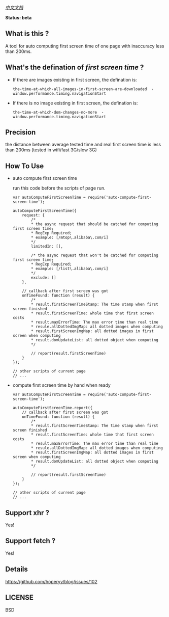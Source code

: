 *[中文文档](./README_zh.md)*

**Status: beta**

## What is this ?

A tool for auto computing first screen time of one page with inaccuracy less than 200ms.

## What's the defination of *first screen time* ?

+   If there are images existing in first screen, the defination is: 

    ```
    the-time-at-which-all-images-in-first-screen-are-downloaded  -  window.performance.timing.navigationStart
    ```

+   If there is no image existing in first screen, the defination is:

    ```
    the-time-at-which-dom-changes-no-more  -  window.performance.timing.navigationStart
    ```

## Precision

the distance between average tested time and real first screen time is less than 200ms (tested in wifi/fast 3G/slow 3G)

## How To Use

+   auto compute first screen time

    run this code before the scripts of page run.

    ```
    var autoComputeFirstScreenTime = require('auto-compute-first-screen-time');
    
    autoComputeFirstScreenTime({
        request: {
            /*
            * the async request that should be catched for computing first screen time;
            * RegExp Required;
            * example: [/mtop\.alibaba\.com/i]
            */
            limitedIn: [],

            /* the async request that won't be catched for computing first screen time;
            * RegExp Required;
            * example: [/list\.alibaba\.com/i]
            */
            exclude: []
        },

        // callback after first screen was got
        onTimeFound: function (result) {
            /* 
            * result.firstScreenTimeStamp: The time stamp when first screen finished
            * result.firstScreenTime: whole time that first screen costs
            * result.maxErrorTime: The max error time than real time
            * resule.allDottedImgMap: all dotted images when computing
            * result.firstScreenImgMap: all dotted images in first screen when computing
            * result.domUpdateList: all dotted object when computing
            */

            // report(result.firstScreenTime)
        }
    });

    // other scripts of current page
    // ...
    ```

+   compute first screen time by hand when ready

    ```
    var autoComputeFirstScreenTime = require('auto-compute-first-screen-time');

    autoComputeFirstScreenTime.report({
        // callback after first screen was got
        onTimeFound: function (result) {
            /* 
            * result.firstScreenTimeStamp: The time stamp when first screen finished
            * result.firstScreenTime: whole time that first screen costs
            * result.maxErrorTime: The max error time than real time
            * resule.allDottedImgMap: all dotted images when computing
            * result.firstScreenImgMap: all dotted images in first screen when computing
            * result.domUpdateList: all dotted object when computing
            */

            // report(result.firstScreenTime)
        }
    });

    // other scripts of current page
    // ...
    ```

## Support xhr ?

Yes!

## Support fetch ?

Yes!

## Details

https://github.com/hoperyy/blog/issues/102

## LICENSE

BSD